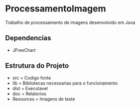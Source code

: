 # ProcessamentoImagem

Trabalho de processamento de imagens desenvolvido em Java

## Dependencias

* JFreeChart

## Estrutura do Projeto

* src = Codigo fonte
* lib = Bibliotecas necessarias para o funcionamento
* dist = Executavel
* doc = Relatorios
* Resources = Imagens de teste
